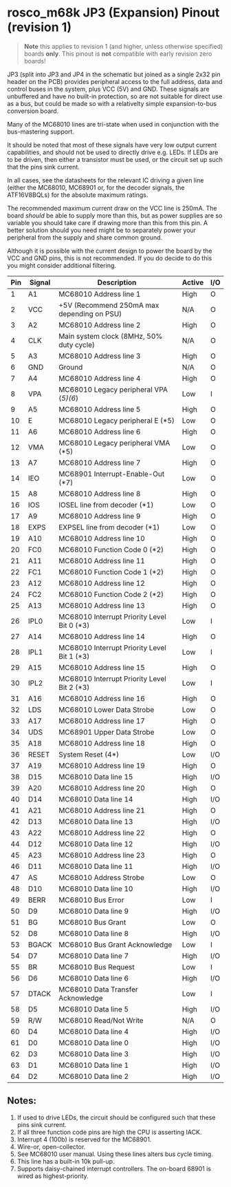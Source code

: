 # rosco_m68k JP3 (Expansion) Pinout (revision 1)

> **Note** this applies to revision 1 (and higher, unless otherwise specified)
  boards **only**. This pinout is **not** compatible with early revision zero boards!

JP3 (split into JP3 and JP4 in the schematic but joined as a single 2x32 pin header on the PCB)
provides peripheral access to the full address, data and control buses in the system, plus
VCC (5V) and GND. These signals are unbuffered and have no built-in protection, so are
not suitable for direct use as a bus, but could be made so with a relativelty simple 
expansion-to-bus conversion board. 

Many of the MC68010 lines are tri-state when used in conjunction with the bus-mastering support.

It should be noted that most of these signals have very low output current capabilities,
and should not be used to directly drive e.g. LEDs. If LEDs are to be driven, then either
a transistor must be used, or the circuit set up such that the pins sink current.

In all cases, see the datasheets for the relevant IC driving a given line (either the
MC68010, MC68901 or, for the decoder signals, the ATF16V8BQLs) for the absolute maximum ratings.

The recommended maximum current draw on the VCC line is 250mA. The board _should_ be
able to supply more than this, but as power supplies are so variable you should take
care if drawing more than this from this pin. A better solution should you need might
be to separately power your peripheral from the supply and share common ground.

Although it is possible with the current design to power the board by the VCC and GND
pins, this is not recommended. If you do decide to do this you might consider additional
filtering.

| Pin | Signal | Description                                  | Active | I/O |
|-----|--------|----------------------------------------------|--------|-----|
| 1   | A1     | MC68010 Address line 1                       | High   | O   |
| 2   | VCC    | +5V (Recommend 250mA max depending on PSU)   | N/A    | O   |
| 3   | A2     | MC68010 Address line 2                       | High   | O   |
| 4   | CLK    | Main system clock (8MHz, 50% duty cycle)     | N/A    | O   |
| 5   | A3     | MC68010 Address line 3                       | High   | O   |
| 6   | GND    | Ground                                       | N/A    | O   |
| 7   | A4     | MC68010 Address line 4                       | High   | O   |
| 8   | VPA    | MC68010 Legacy peripheral VPA (*5)(6*)       | Low    | I   |
| 9   | A5     | MC68010 Address line 5                       | High   | O   |
| 10  | E      | MC68010 Legacy peripheral E (*5)             | Low    | O   |
| 11  | A6     | MC68010 Address line 6                       | High   | O   |
| 12  | VMA    | MC68010 Legacy peripheral VMA (*5)           | Low    | O   |
| 13  | A7     | MC68010 Address line 7                       | High   | O   |
| 14  | IEO    | MC68901 Interrupt-Enable-Out (*7)            | Low    | O   |
| 15  | A8     | MC68010 Address line 8                       | High   | O   |
| 16  | IOS    | IOSEL line from decoder (*1)                 | Low    | O   |
| 17  | A9     | MC68010 Address line 9                       | High   | O   |
| 18  | EXPS   | EXPSEL line from decoder (*1)                | Low    | O   |
| 19  | A10    | MC68010 Address line 10                      | High   | O   |
| 20  | FC0    | MC68010 Function Code 0 (*2)                 | High   | O   |
| 21  | A11    | MC68010 Address line 11                      | High   | O   |
| 22  | FC1    | MC68010 Function Code 1 (*2)                 | High   | O   |
| 23  | A12    | MC68010 Address line 12                      | High   | O   |
| 24  | FC2    | MC68010 Function Code 2 (*2)                 | High   | O   |
| 25  | A13    | MC68010 Address line 13                      | High   | O   |
| 26  | IPL0   | MC68010 Interrupt Priority Level Bit 0 (*3)  | Low    | I   |
| 27  | A14    | MC68010 Address line 14                      | High   | O   |
| 28  | IPL1   | MC68010 Interrupt Priority Level Bit 1 (*3)  | Low    | I   |
| 29  | A15    | MC68010 Address line 15                      | High   | O   |
| 30  | IPL2   | MC68010 Interrupt Priority Level Bit 2 (*3)  | Low    | I   |
| 31  | A16    | MC68010 Address line 16                      | High   | O   |
| 32  | LDS    | MC68010 Lower Data Strobe                    | Low    | O   |
| 33  | A17    | MC68010 Address line 17                      | High   | O   |
| 34  | UDS    | MC68901 Upper Data Strobe                    | Low    | O   |
| 35  | A18    | MC68010 Address line 18                      | High   | O   |
| 36  | RESET  | System Reset (4*)                            | Low    | I/O |
| 37  | A19    | MC68010 Address line 19                      | High   | O   |
| 38  | D15    | MC68010 Data line 15                         | High   | I/O |
| 39  | A20    | MC68010 Address line 20                      | High   | O   |
| 40  | D14    | MC68010 Data line 14                         | High   | I/O |
| 41  | A21    | MC68010 Address line 21                      | High   | O   |
| 42  | D13    | MC68010 Data line 13                         | High   | I/O |
| 43  | A22    | MC68010 Address line 22                      | High   | O   |
| 44  | D12    | MC68010 Data line 12                         | High   | I/O |
| 45  | A23    | MC68010 Address line 23                      | High   | O   |
| 46  | D11    | MC68010 Data line 11                         | High   | I/O |
| 47  | AS     | MC68010 Address Strobe                       | Low    | O   |
| 48  | D10    | MC68010 Data line 10                         | High   | I/O |
| 49  | BERR   | MC68010 Bus Error                            | Low    | I   |
| 50  | D9     | MC68010 Data line 9                          | High   | I/O |
| 51  | BG     | MC68010 Bus Grant                            | Low    | O   |
| 52  | D8     | MC68010 Data line 8                          | High   | I/O |
| 53  | BGACK  | MC68010 Bus Grant Acknowledge                | Low    | I   |
| 54  | D7     | MC68010 Data line 7                          | High   | I/O |
| 55  | BR     | MC68010 Bus Request                          | Low    | I   |
| 56  | D6     | MC68010 Data line 6                          | High   | I/O |
| 57  | DTACK  | MC68010 Data Transfer Acknowledge            | Low    | I   |
| 58  | D5     | MC68010 Data line 5                          | High   | I/O |
| 59  | R/W    | MC68010 Read/Not Write                       | N/A    | O   |
| 60  | D4     | MC68010 Data line 4                          | High   | I/O |
| 61  | D0     | MC68010 Data line 0                          | High   | I/O |
| 62  | D3     | MC68010 Data line 3                          | High   | I/O |
| 63  | D1     | MC68010 Data line 1                          | High   | I/O |
| 64  | D2     | MC68010 Data line 2                          | High   | I/O |
 
 ## Notes:
 
 1. If used to drive LEDs, the circuit should be configured such that these pins sink current.
 2. If all three function code pins are high the CPU is asserting IACK.
 3. Interrupt 4 (100b) is reserved for the MC68901.
 4. Wire-or, open-collector.
 5. See MC68010 user manual. Using these lines alters bus cycle timing.
 6. This line has a built-in 10k pull-up.
 7. Supports daisy-chained interrupt controllers. The on-board 68901 is wired as highest-priority.

